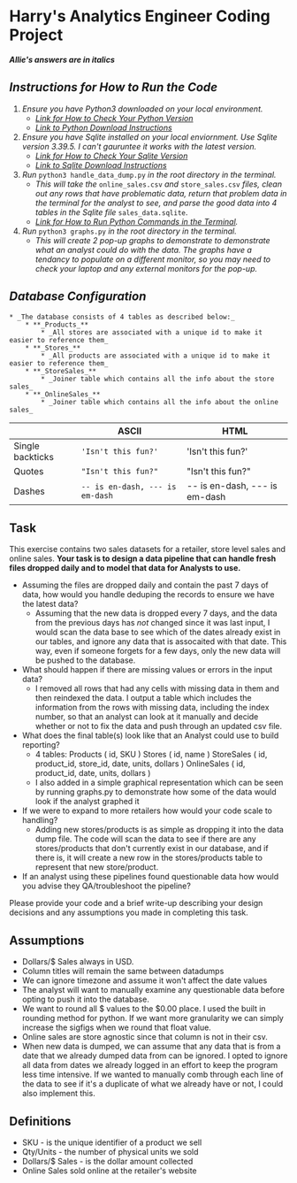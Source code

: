 # Harry's Analytics Engineer Coding Project

**_Allie's answers are in italics_**

## _Instructions for How to Run the Code_
   1. _Ensure you have Python3 downloaded on your local environment._
      * _[Link for How to Check Your Python Version](https://blog.amphy.com/how-to-check-python-version/)_
      * _[Link to Python Download Instructions](https://www.python.org/downloads/)_
   2. _Ensure you have Sqlite installed on your local enviornment. Use Sqlite version 3.39.5. I can't gauruntee it works with the latest version._
      * _[Link for How to Check Your Sqlite Version](https://database.guide/check-sqlite-version/)_
      * _[Link to Sqlite Download Instructions](https://www.sqlitetutorial.net/download-install-sqlite/)_
   3. _Run_ `python3 handle_data_dump.py` _in the root directory in the terminal._ 
      * _This will take the_ `online_sales.csv` _and_ `store_sales.csv` _files, clean out any rows that have problematic data, return that problem data in the terminal for the analyst to see, and parse the good data into 4 tables in the Sqlite file_ `sales_data.sqlite`.
      * _[Link for How to Run Python Commands in the Terminal](https://realpython.com/run-python-scripts/#:~:text=To%20run%20Python%20scripts%20with,see%20the%20phrase%20Hello%20World!)._
   4. _Run_ `python3 graphs.py` _in the root directory in the terminal._
      * _This will create 2 pop-up graphs to demonstrate to demonstrate what an analyst could do with the data. The graphs have a tendancy to populate on a different monitor, so you may need to check your laptop and any external monitors for the pop-up._

## _Database Configuration_
    * _The database consists of 4 tables as described below:_
        * **_Products_**
            * _All stores are associated with a unique id to make it easier to reference them_
        * **_Stores_**
            * _All products are associated with a unique id to make it easier to reference them_
        * **_StoreSales_**
            * _Joiner table which contains all the info about the store sales_
        * **_OnlineSales_**
            * _Joiner table which contains all the info about the online sales_

|                |ASCII                          |HTML                         |
|----------------|-------------------------------|-----------------------------|
|Single backticks|`'Isn't this fun?'`            |'Isn't this fun?'            |
|Quotes          |`"Isn't this fun?"`            |"Isn't this fun?"            |
|Dashes          |`-- is en-dash, --- is em-dash`|-- is en-dash, --- is em-dash|

## Task

This exercise contains two sales datasets for a retailer, store level sales and online sales. **Your
task is to design a data pipeline that can handle fresh files dropped daily and to model that data
for Analysts to use.**

- Assuming the files are dropped daily and contain the past 7 days of data, how would you handle deduping the records to ensure we have the latest data?
    - Assuming that the new data is dropped every 7 days, and the data from the previous days has *not* changed since it was last input, I would scan the data base to see which of the dates already exist in our tables, and ignore any data that is assocaited with that date. This way, even if someone forgets for a few days, only the new data will be pushed to the database.
- What should happen if there are missing values or errors in the input data?
    - I removed all rows that had any cells with missing data in them and then reindexed the data. I output a table which includes the information from the rows with missing data, including the index number, so that an analyst can look at it manually and decide whether or not to fix the data and push through an updated csv file.
- What does the final table(s) look like that an Analyst could use to build reporting?
    - 4 tables:
        Products (
                    id,
                    SKU
                )
        Stores (
                    id,
                    name
                )
        StoreSales (
                    id,
                    product_id,
                    store_id,
                    date,
                    units,
                    dollars
                )
        OnlineSales (
                    id,
                    product_id,
                    date,
                    units,
                    dollars
                )
    - I also added in a simple graphical representation which can be seen by running graphs.py to demonstrate how some of the data would look if the analyst graphed it
- If we were to expand to more retailers how would your code scale to handling?
    - Adding new stores/products is as simple as dropping it into the data dump file. The code will scan the data to see if there are any stores/products that don't currently exist in our database, and if there is, it will create a new row in the stores/products table to represent that new store/product.
- If an analyst using these pipelines found questionable data how would you advise they QA/troubleshoot the pipeline?

Please provide your code and a brief write-up describing your design decisions and any
assumptions you made in completing this task.

## Assumptions
- Dollars/$ Sales always in USD.
- Column titles will remain the same between datadumps
- We can ignore timezone and assume it won't affect the date values
- The analyst will want to manually examine any questionable data before opting to push it into the database.
- We want to round all $ values to the $0.00 place. I used the built in rounding method for python. If we want more granularity we can simply increase the sigfigs when we round that float value.
- Online sales are store agnostic since that column is not in their csv.
- When new data is dumped, we can assume that any data that is from a date that we already dumped data from can be ignored. I opted to ignore all data from dates we already logged in an effort to keep the program less time intensive. If we wanted to manually comb through each line of the data to see if it's a duplicate of what we already have or not, I could also implement this.

## Definitions

- SKU - is the unique identifier of a product we sell
- Qty/Units - the number of physical units we sold
- Dollars/$ Sales - is the dollar amount collected
- Online Sales sold online at the retailer's website
